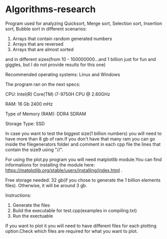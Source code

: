 # Algorithms-research

Program used for analyzing Quicksort, Merge sort, Selection sort, Insertion sort, Bubble sort in different scenarios:

1) Arrays that contain random generated numbers
2) Arrays that are reversed
3) Arrays that are almost sorted

and in different sizes(from 10 - 100000000...and 1 billion just for fun and giggles, but I do not provide results for this one)

Recommended operating systems: Linux and Windows

The program ran on the next specs:

CPU: Intel(R) Core(TM) i7-9750H CPU @ 2.60GHz

RAM: 16 Gb 2400 mHz

Type of Memory (RAM): DDR4 SDRAM

Storage Type: SSD

In case you want to test the biggest size(1 billion numbers) you will need to have more than 8 gb of ram.If you don't have that many ram you can go inside the filegenerators folder and comment in each cpp file the lines that 
contain the size9 using "//".

For using the plot.py program you will need matplotlib module.You can find informations for installing the module here: https://matplotlib.org/stable/users/installing/index.html .

Free storage needed: 32 gb(if you chose to generate the 1 billion elements files). Otherwise, it will be around 3 gb.

Instructions:

1) Generate the files
2) Build the executable for test.cpp(examples in compiling.txt)
3) Run the exectuable

If you want to plot it you will need to have different files for each plotting option.Check which files are required for what you want to plot.
